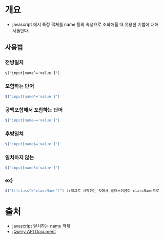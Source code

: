 # 개요 
- javascript 에서 특정 객체를 name 등의 속성으로 조회해올 때 유용한 기법에 대해 서술한다. 

## 사용법 
### 전방일치
```
$("input[name^='value']")
```
### 포함하는 단어
```javascript
$("input[name*='value']")
```
### 공백포함해서 포함하는 단어
```javascript
$("input[name~='value']")
```
### 후방일치
```javascript
$("input[name$='value']")
```
### 일치하지 않는
```javascript
$("input[name!='value']")
```
### ex)
```javascript
$("tr[class^='className']") tr태그로 시작하는 것에서 클래스이름이 className으로 시작하는 객체
```

# 출처 
- [javascript 일치하는 name 객체](https://joelweon.github.io/2018/05/17/js_name.html)
- [jQuery API Document](https://api.jquery.com/category/selectors/attribute-selectors/)
